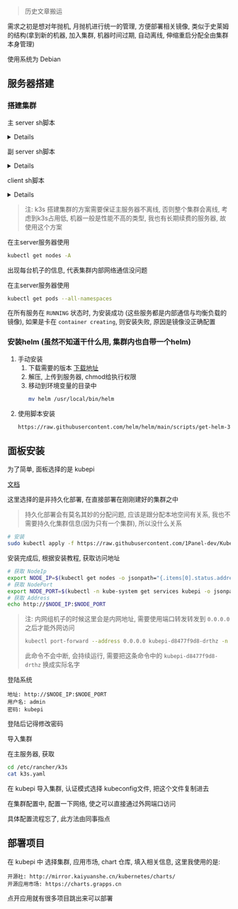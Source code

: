 > 历史文章搬运

需求之初是想对年抛机, 月抛机进行统一的管理, 方便部署相关镜像, 类似于史莱姆的结构(拿到新的机器, 加入集群, 机器时间过期, 自动离线, 伸缩重启分配全由集群本身管理)

使用系统为 Debian

## 服务器搭建

### 搭建集群

主 server sh脚本
<details><summary>Details</summary>
<p>

```sh
deb https://mirrors.tuna.tsinghua.edu.cn/debian/ bookworm main contrib non-free non-free-firmware
deb-src https://mirrors.tuna.tsinghua.edu.cn/debian/ bookworm main contrib non-free non-free-firmware

deb https://mirrors.tuna.tsinghua.edu.cn/debian/ bookworm-updates main contrib non-free non-free-firmware
deb-src https://mirrors.tuna.tsinghua.edu.cn/debian/ bookworm-updates main contrib non-free non-free-firmware

deb https://mirrors.tuna.tsinghua.edu.cn/debian/ bookworm-backports main contrib non-free non-free-firmware
deb-src https://mirrors.tuna.tsinghua.edu.cn/debian/ bookworm-backports main contrib non-free non-free-firmware

# 以下安全更新软件源包含了官方源与镜像站配置，如有需要可自行修改注释切换
deb https://security.debian.org/debian-security bookworm-security main contrib non-free non-free-firmware
deb-src https://security.debian.org/debian-security bookworm-security main contrib non-free non-free-firmware

apt update

curl -sfL https://rancher-mirror.rancher.cn/k3s/k3s-install.sh | \
  INSTALL_K3S_MIRROR=cn \
  sh -s - server \
  --cluster-init \
  --system-default-registry=registry.cn-hangzhou.aliyuncs.com

cat /var/lib/rancher/k3s/server/token

cat >> /etc/rancher/k3s/registries.yaml << EOF
mirrors:
  docker.io:
    endpoint:
      - "https://dockerproxy.net"
      - "https://registry.cn-hangzhou.aliyuncs.com/"
      - "https://mirror.ccs.tencentyun.com"
  k8s.gcr.io:
    endpoint:
      - "https://k8s.dockerproxy.net"
      - "https://registry.aliyuncs.com/google_containers"
  ghcr.io:
    endpoint:
      - "https://ghcr.dockerproxy.net"
      - "https://ghcr.m.daocloud.io/"
  gcr.io:
    endpoint:
      - "https://gcr.dockerproxy.net"
      - "https://gcr.m.daocloud.io/"
  quay.io:
    endpoint:
      - "https://quay.dockerproxy.net"
      - "https://quay.tencentcloudcr.com/"
  registry.k8s.io:
    endpoint:
      - "https://k8s.dockerproxy.net"
      - "https://registry.aliyuncs.com/v2/google_containers"
EOF
systemctl restart k3s
```

</p>
</details> 

副 server sh脚本

<details><summary>Details</summary>
<p>

```sh
deb https://mirrors.tuna.tsinghua.edu.cn/debian/ bookworm main contrib non-free non-free-firmware
deb-src https://mirrors.tuna.tsinghua.edu.cn/debian/ bookworm main contrib non-free non-free-firmware

deb https://mirrors.tuna.tsinghua.edu.cn/debian/ bookworm-updates main contrib non-free non-free-firmware
deb-src https://mirrors.tuna.tsinghua.edu.cn/debian/ bookworm-updates main contrib non-free non-free-firmware

deb https://mirrors.tuna.tsinghua.edu.cn/debian/ bookworm-backports main contrib non-free non-free-firmware
deb-src https://mirrors.tuna.tsinghua.edu.cn/debian/ bookworm-backports main contrib non-free non-free-firmware

# 以下安全更新软件源包含了官方源与镜像站配置，如有需要可自行修改注释切换
deb https://security.debian.org/debian-security bookworm-security main contrib non-free non-free-firmware
deb-src https://security.debian.org/debian-security bookworm-security main contrib non-free non-free-firmware

apt update

curl -sfL https://rancher-mirror.rancher.cn/k3s/k3s-install.sh | \
  INSTALL_K3S_MIRROR=cn \
  sh -s - server \
  --cluster-init \
  --system-default-registry=registry.cn-hangzhou.aliyuncs.com

cat /var/lib/rancher/k3s/server/token

cat >> /etc/rancher/k3s/registries.yaml << EOF
mirrors:
  docker.io:
    endpoint:
      - "https://dockerproxy.net"
      - "https://registry.cn-hangzhou.aliyuncs.com/"
      - "https://mirror.ccs.tencentyun.com"
  k8s.gcr.io:
    endpoint:
      - "https://k8s.dockerproxy.net"
      - "https://registry.aliyuncs.com/google_containers"
  ghcr.io:
    endpoint:
      - "https://ghcr.dockerproxy.net"
      - "https://ghcr.m.daocloud.io/"
  gcr.io:
    endpoint:
      - "https://gcr.dockerproxy.net"
      - "https://gcr.m.daocloud.io/"
  quay.io:
    endpoint:
      - "https://quay.dockerproxy.net"
      - "https://quay.tencentcloudcr.com/"
  registry.k8s.io:
    endpoint:
      - "https://k8s.dockerproxy.net"
      - "https://registry.aliyuncs.com/v2/google_containers"
EOF
systemctl restart k3s
```

</p>
</details> 

client sh脚本

<details><summary>Details</summary>
<p>

```sh
deb https://mirrors.tuna.tsinghua.edu.cn/debian/ bookworm main contrib non-free non-free-firmware
deb-src https://mirrors.tuna.tsinghua.edu.cn/debian/ bookworm main contrib non-free non-free-firmware

deb https://mirrors.tuna.tsinghua.edu.cn/debian/ bookworm-updates main contrib non-free non-free-firmware
deb-src https://mirrors.tuna.tsinghua.edu.cn/debian/ bookworm-updates main contrib non-free non-free-firmware

deb https://mirrors.tuna.tsinghua.edu.cn/debian/ bookworm-backports main contrib non-free non-free-firmware
deb-src https://mirrors.tuna.tsinghua.edu.cn/debian/ bookworm-backports main contrib non-free non-free-firmware

# 以下安全更新软件源包含了官方源与镜像站配置，如有需要可自行修改注释切换
deb https://security.debian.org/debian-security bookworm-security main contrib non-free non-free-firmware
deb-src https://security.debian.org/debian-security bookworm-security main contrib non-free non-free-firmware

apt update

curl -sfL https://rancher-mirror.rancher.cn/k3s/k3s-install.sh | \
  INSTALL_K3S_MIRROR=cn \
  K3S_URL=https://ip:6443 \
  K3S_TOKEN=your_token \
  sh -

mkdir -p /etc/rancher/k3s
cat >> /etc/rancher/k3s/registries.yaml << EOF
mirrors:
  docker.io:
    endpoint:
      - "https://dockerproxy.net"
      - "https://registry.cn-hangzhou.aliyuncs.com/"
      - "https://mirror.ccs.tencentyun.com"
  k8s.gcr.io:
    endpoint:
      - "https://k8s.dockerproxy.net"
      - "https://registry.aliyuncs.com/google_containers"
  ghcr.io:
    endpoint:
      - "https://ghcr.dockerproxy.net"
      - "https://ghcr.m.daocloud.io/"
  gcr.io:
    endpoint:
      - "https://gcr.dockerproxy.net"
      - "https://gcr.m.daocloud.io/"
  quay.io:
    endpoint:
      - "https://quay.dockerproxy.net"
      - "https://quay.tencentcloudcr.com/"
  registry.k8s.io:
    endpoint:
      - "https://k8s.dockerproxy.net"
      - "https://registry.aliyuncs.com/v2/google_containers"
EOF
systemctl restart k3s-agent
```

</p>
</details> 

> 注: k3s 搭建集群的方案需要保证主服务器不离线, 否则整个集群会离线, 考虑到k3s占用低, 机器一般是性能不高的类型, 我也有长期续费的服务器, 故使用这个方案

在主server服务器使用

```sh
kubectl get nodes -A
```
出现每台机子的信息, 代表集群内部网络通信没问题

在主server服务器使用
```sh
kubectl get pods --all-namespaces
```
在所有服务在 `RUNNING` 状态时, 为安装成功 (这些服务都是内部通信与均衡负载的镜像), 如果是卡在 `container creating`, 则安装失败, 原因是镜像没正确配置

### 安装helm (虽然不知道干什么用, 集群内也自带一个helm)

1. 手动安装
    1. 下载需要的版本 [下载地址](https://github.com/helm/helm/releases)
    2. 解压, 上传到服务器, chmod给执行权限
    3. 移动到环境变量的目录中
        ```sh
        mv helm /usr/local/bin/helm
        ```
2. 使用脚本安装
    ```sh
    https://raw.githubusercontent.com/helm/helm/main/scripts/get-helm-3 | bash
    ```

## 面板安装

为了简单, 面板选择的是 kubepi

[文档](https://github.com/1Panel-dev/KubePi/wiki/2%E3%80%81%E5%AE%89%E8%A3%85%E9%83%A8%E7%BD%B2#kubernetes)

这里选择的是非持久化部署, 在直接部署在刚刚建好的集群之中

> 持久化部署会有莫名其妙的分配问题, 应该是跟分配本地空间有关系, 我也不需要持久化集群信息(因为只有一个集群), 所以没什么关系

```sh
# 安装
sudo kubectl apply -f https://raw.githubusercontent.com/1Panel-dev/KubePi/master/docs/deploy/kubectl/kubepi.yaml
```

安装完成后, 根据安装教程, 获取访问地址

```sh
# 获取 NodeIp
export NODE_IP=$(kubectl get nodes -o jsonpath="{.items[0].status.addresses[0].address}")
# 获取 NodePort
export NODE_PORT=$(kubectl -n kube-system get services kubepi -o jsonpath="{.spec.ports[0].nodePort}")
# 获取 Address
echo http://$NODE_IP:$NODE_PORT
```

> 注: 内网组机子的时候这里会是内网地址, 需要使用端口转发转发到 `0.0.0.0` 之后才能外网访问
> ```sh
> kubectl port-forward --address 0.0.0.0 kubepi-d8477f9d8-drthz -n kube-system 2999:80
> ```
> 此命令不会中断, 会持续运行, 需要把这条命令中的 `kubepi-d8477f9d8-drthz` 换成实际名字

登陆系统

```text
地址: http://$NODE_IP:$NODE_PORT
用户名: admin
密码: kubepi
```

登陆后记得修改密码

导入集群

在主服务器, 获取

```sh
cd /etc/rancher/k3s
cat k3s.yaml
```
在 kubepi 导入集群, 认证模式选择 kubeconfig文件, 把这个文件复制进去

在集群配置中, 配置一下网络, 使之可以直接通过外网端口访问

具体配置流程忘了, 此方法由同事指点

## 部署项目

在 kubepi 中 选择集群, 应用市场, chart 仓库, 填入相关信息, 这里我使用的是:
```text
开源社: http://mirror.kaiyuanshe.cn/kubernetes/charts/
开源应用市场: https://charts.grapps.cn
```

点开应用就有很多项目跳出来可以部署